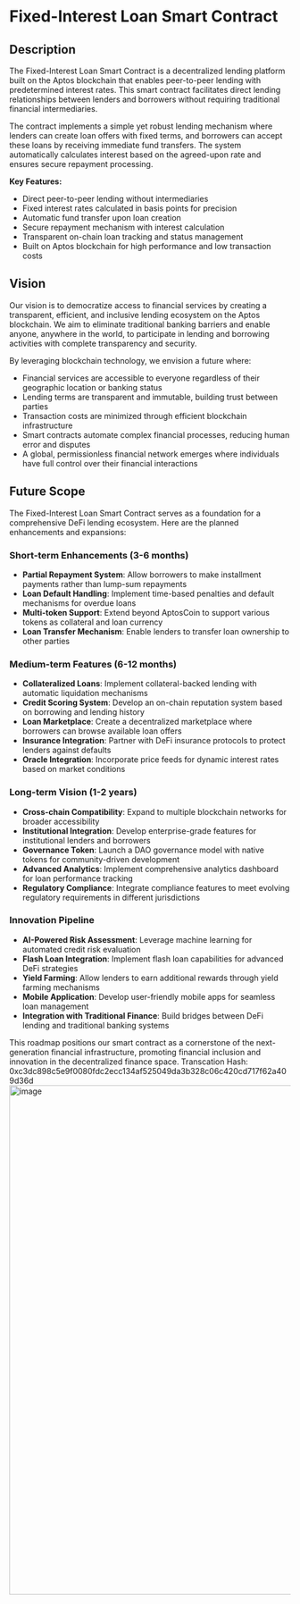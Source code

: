 # Fixed-Interest Loan Smart Contract

## Description

The Fixed-Interest Loan Smart Contract is a decentralized lending platform built on the Aptos blockchain that enables peer-to-peer lending with predetermined interest rates. This smart contract facilitates direct lending relationships between lenders and borrowers without requiring traditional financial intermediaries.

The contract implements a simple yet robust lending mechanism where lenders can create loan offers with fixed terms, and borrowers can accept these loans by receiving immediate fund transfers. The system automatically calculates interest based on the agreed-upon rate and ensures secure repayment processing.

**Key Features:**
- Direct peer-to-peer lending without intermediaries
- Fixed interest rates calculated in basis points for precision
- Automatic fund transfer upon loan creation
- Secure repayment mechanism with interest calculation
- Transparent on-chain loan tracking and status management
- Built on Aptos blockchain for high performance and low transaction costs

## Vision

Our vision is to democratize access to financial services by creating a transparent, efficient, and inclusive lending ecosystem on the Aptos blockchain. We aim to eliminate traditional banking barriers and enable anyone, anywhere in the world, to participate in lending and borrowing activities with complete transparency and security.

By leveraging blockchain technology, we envision a future where:
- Financial services are accessible to everyone regardless of their geographic location or banking status
- Lending terms are transparent and immutable, building trust between parties
- Transaction costs are minimized through efficient blockchain infrastructure
- Smart contracts automate complex financial processes, reducing human error and disputes
- A global, permissionless financial network emerges where individuals have full control over their financial interactions

## Future Scope

The Fixed-Interest Loan Smart Contract serves as a foundation for a comprehensive DeFi lending ecosystem. Here are the planned enhancements and expansions:

### Short-term Enhancements (3-6 months)
- **Partial Repayment System**: Allow borrowers to make installment payments rather than lump-sum repayments
- **Loan Default Handling**: Implement time-based penalties and default mechanisms for overdue loans
- **Multi-token Support**: Extend beyond AptosCoin to support various tokens as collateral and loan currency
- **Loan Transfer Mechanism**: Enable lenders to transfer loan ownership to other parties

### Medium-term Features (6-12 months)
- **Collateralized Loans**: Implement collateral-backed lending with automatic liquidation mechanisms
- **Credit Scoring System**: Develop an on-chain reputation system based on borrowing and lending history
- **Loan Marketplace**: Create a decentralized marketplace where borrowers can browse available loan offers
- **Insurance Integration**: Partner with DeFi insurance protocols to protect lenders against defaults
- **Oracle Integration**: Incorporate price feeds for dynamic interest rates based on market conditions

### Long-term Vision (1-2 years)
- **Cross-chain Compatibility**: Expand to multiple blockchain networks for broader accessibility
- **Institutional Integration**: Develop enterprise-grade features for institutional lenders and borrowers
- **Governance Token**: Launch a DAO governance model with native tokens for community-driven development
- **Advanced Analytics**: Implement comprehensive analytics dashboard for loan performance tracking
- **Regulatory Compliance**: Integrate compliance features to meet evolving regulatory requirements in different jurisdictions

### Innovation Pipeline
- **AI-Powered Risk Assessment**: Leverage machine learning for automated credit risk evaluation
- **Flash Loan Integration**: Implement flash loan capabilities for advanced DeFi strategies
- **Yield Farming**: Allow lenders to earn additional rewards through yield farming mechanisms
- **Mobile Application**: Develop user-friendly mobile apps for seamless loan management
- **Integration with Traditional Finance**: Build bridges between DeFi lending and traditional banking systems

This roadmap positions our smart contract as a cornerstone of the next-generation financial infrastructure, promoting financial inclusion and innovation in the decentralized finance space.
Transcation Hash: 0xc3dc898c5e9f0080fdc2ecc134af525049da3b328c06c420cd717f62a409d36d
<img width="1912" height="912" alt="image" src="https://github.com/user-attachments/assets/4d0dd9ef-4ccc-4dd3-9d1c-aa4d7d763774" />
